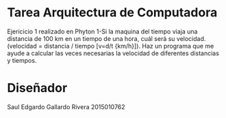 # Tarea Arquitectura de Computadora

Ejericicio 1 realizado en Phyton
1-Si la maquina del tiempo viaja una distancia de 100 km en un tiempo de una hora, cuál será su velocidad. (velocidad = distancia / tiempo [v=d/t {km/h}]). Haz un programa que me ayude a calcular las veces necesarias la velocidad de diferentes distancias y tiempos.

# Diseñador
Saul Edgardo Gallardo Rivera 2015010762
